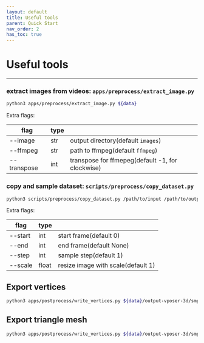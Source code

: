 ```yaml
---
layout: default
title: Useful tools
parent: Quick Start
nav_order: 2
has_toc: true
---
```


# Useful tools
---

### extract images from videos: `apps/preprocess/extract_image.py`

```bash
python3 apps/preprocess/extract_image.py ${data}
```

Extra flags:

|flag|type||
|----|----|----|
|--image|str|output directory(default `images`)|
|--ffmpeg|str|path to ffmpeg(default `ffmpeg`)|
|--transpose|int|transpose for ffmepeg(default -1, for clockwise)|

### copy and sample dataset: `scripts/preprocess/copy_dataset.py`

```bash
python3 scripts/preprocess/copy_dataset.py /path/to/input /path/to/output
```

Extra flags:

|flag|type||
|----|----|----|
|--start|int|start frame(default 0)|
|--end|int|end frame(default None)|
|--step|int|sample step(default 1)|
|--scale|float|resize image with scale(default 1)|

## Export vertices

```bash
python3 apps/postprocess/write_vertices.py ${data}/output-vposer-3d/smpl ${data}/output-vposer-3d/vertices --cfg_model ${data}/output-vposer-3d/cfg_model.yml --mode vertices
```

## Export triangle mesh

```bash
python3 apps/postprocess/write_vertices.py ${data}/output-vposer-3d/smpl ${data}/output-vposer-3d/mesh --cfg_model ${data}/output-vposer-3d/cfg_model.yml --mode mesh
```
